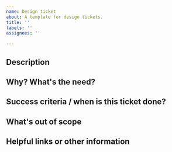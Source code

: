 ```yaml
---
name: Design ticket
about: A template for design tickets.
title: ''
labels: ''
assignees: ''

---
```


## Description

## Why? What's the need?

## Success criteria / when is this ticket done?

## What's out of scope

## Helpful links or other information
